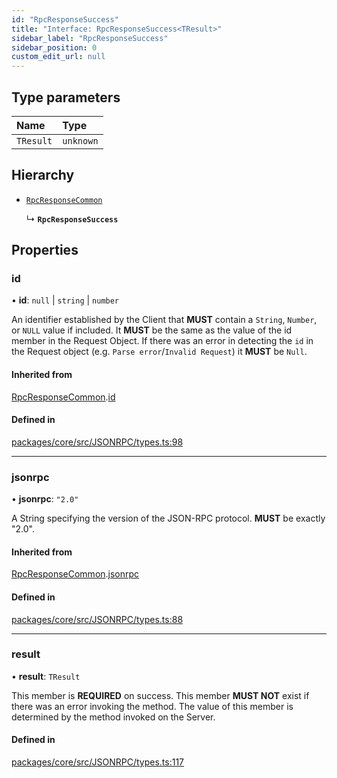 ```yaml
---
id: "RpcResponseSuccess"
title: "Interface: RpcResponseSuccess<TResult>"
sidebar_label: "RpcResponseSuccess"
sidebar_position: 0
custom_edit_url: null
---
```


## Type parameters

| Name | Type |
| :------ | :------ |
| `TResult` | `unknown` |

## Hierarchy

- [`RpcResponseCommon`](RpcResponseCommon.md)

  ↳ **`RpcResponseSuccess`**

## Properties

### id

• **id**: ``null`` \| `string` \| `number`

An identifier established by the Client that **MUST** contain a `String`, `Number`,
or `NULL` value if included.
It **MUST** be the same as the value of the id member in the Request Object.
If there was an error
in detecting the `id` in the Request object (e.g. `Parse error`/`Invalid Request`)
it **MUST** be `Null`.

#### Inherited from

[RpcResponseCommon](RpcResponseCommon.md).[id](RpcResponseCommon.md#id)

#### Defined in

[packages/core/src/JSONRPC/types.ts:98](https://github.com/LedgerHQ/wallet-api/blob/main/packages/core/src/JSONRPC/types.ts#L98)

___

### jsonrpc

• **jsonrpc**: ``"2.0"``

A String specifying the version of the JSON-RPC protocol.
**MUST** be exactly "2.0".

#### Inherited from

[RpcResponseCommon](RpcResponseCommon.md).[jsonrpc](RpcResponseCommon.md#jsonrpc)

#### Defined in

[packages/core/src/JSONRPC/types.ts:88](https://github.com/LedgerHQ/wallet-api/blob/main/packages/core/src/JSONRPC/types.ts#L88)

___

### result

• **result**: `TResult`

This member is **REQUIRED** on success.
This member **MUST NOT** exist if there was an error invoking the method.
The value of this member is determined by the method invoked on the Server.

#### Defined in

[packages/core/src/JSONRPC/types.ts:117](https://github.com/LedgerHQ/wallet-api/blob/main/packages/core/src/JSONRPC/types.ts#L117)
